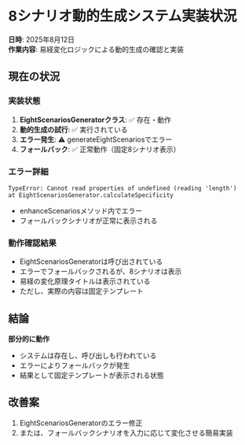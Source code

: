 # 8シナリオ動的生成システム実装状況

**日時**: 2025年8月12日  
**作業内容**: 易経変化ロジックによる動的生成の確認と実装

## 現在の状況

### 実装状態
1. **EightScenariosGeneratorクラス**: ✅ 存在・動作
2. **動的生成の試行**: ✅ 実行されている
3. **エラー発生**: ⚠️ generateEightScenariosでエラー
4. **フォールバック**: ✅ 正常動作（固定8シナリオ表示）

### エラー詳細
```
TypeError: Cannot read properties of undefined (reading 'length')
at EightScenariosGenerator.calculateSpecificity
```
- enhanceScenariosメソッド内でエラー
- フォールバックシナリオが正常に表示される

### 動作確認結果
- EightScenariosGeneratorは呼び出されている
- エラーでフォールバックされるが、8シナリオは表示
- 易経の変化原理タイトルは表示されている
- ただし、実際の内容は固定テンプレート

## 結論
**部分的に動作**
- システムは存在し、呼び出しも行われている
- エラーによりフォールバックが発生
- 結果として固定テンプレートが表示される状態

## 改善案
1. EightScenariosGeneratorのエラー修正
2. または、フォールバックシナリオを入力に応じて変化させる簡易実装